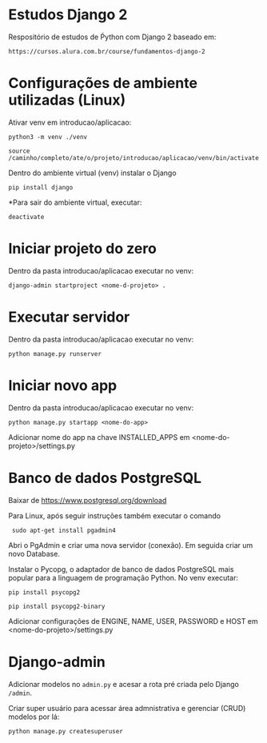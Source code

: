 # Estudos Django 2

Respositório de estudos de Ṕython com Django 2 baseado em:
            
    https://cursos.alura.com.br/course/fundamentos-django-2


# Configurações de ambiente utilizadas (Linux)
 
Ativar venv em introducao/aplicacao:

```python3 -m venv ./venv```

```source /caminho/completo/ate/o/projeto/introducao/aplicacao/venv/bin/activate```

Dentro do ambiente virtual (venv) instalar o Django

```pip install django```

*Para sair do ambiente virtual, executar:

```deactivate```


# Iniciar projeto do zero

Dentro da pasta introducao/aplicacao executar no venv:

```django-admin startproject <nome-d-projeto> .```

# Executar servidor

Dentro da pasta introducao/aplicacao executar no venv:

```python manage.py runserver```


# Iniciar novo app

Dentro da pasta introducao/aplicacao executar no venv:

```python manage.py startapp <nome-do-app>```

Adicionar nome do app na chave INSTALLED_APPS em \<nome-do-projeto>/settings.py

# Banco de dados PostgreSQL

Baixar de https://www.postgresql.org/download

Para Linux, após seguir instruções também executar o comando

``` sudo apt-get install pgadmin4```

Abri o PgAdmin e criar uma nova servidor (conexão). Em seguida criar um novo Database. 

Instalar o Pycopg, o adaptador de banco de dados PostgreSQL mais popular para a linguagem de programação Python. No venv executar:

```pip install psycopg2```

```pip install psycopg2-binary```

Adicionar configurações de ENGINE, NAME, USER, PASSWORD e HOST em \<nome-do-projeto>/settings.py

# Django-admin

Adicionar modelos no `admin.py` e acesar a rota pré criada pelo Django `/admin`.

Criar super usuário para acessar área admnistrativa e gerenciar (CRUD) modelos por lá:

```python manage.py createsuperuser```